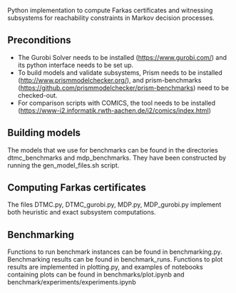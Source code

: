 Python implementation to compute Farkas certificates and witnessing subsystems 
for reachability constraints in Markov decision processes.

## Preconditions
* The Gurobi Solver needs to be installed (https://www.gurobi.com/) and its
python interface needs to be set up.
* To build models and validate subsystems, Prism needs to be installed 
(http://www.prismmodelchecker.org/), and prism-benchmarks
(https://github.com/prismmodelchecker/prism-benchmarks) need to be checked-out.
* For comparison scripts with COMICS, the tool needs to be installed
(https://www-i2.informatik.rwth-aachen.de/i2/comics/index.html)

## Building models

The models that we use for benchmarks can be found in the directories
dtmc_benchmarks and mdp_benchmarks.
They have been constructed by running the gen_model_files.sh script.

## Computing Farkas certificates
The files DTMC.py, DTMC_gurobi.py, MDP.py, MDP_gurobi.py implement both
heuristic and exact subsystem computations.

## Benchmarking

Functions to run benchmark instances can be found in benchmarking.py.
Benchmarking results can be found in benchmark_runs.
Functions to plot results are implemented in plotting.py, and examples of
notebooks containing plots can be found in benchmarks/plot.ipynb and
benchmark/experiments/experiments.ipynb
